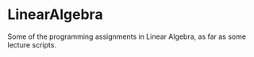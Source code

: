 # LinearAlgebra
Some of the programming assignments in Linear Algebra, as far as some lecture scripts.
